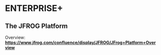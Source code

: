# ENTERPRISE+ 

## The JFROG Platform

Overview:
  **https://www.jfrog.com/confluence/display/JFROG/JFrog+Platform+Overview**
